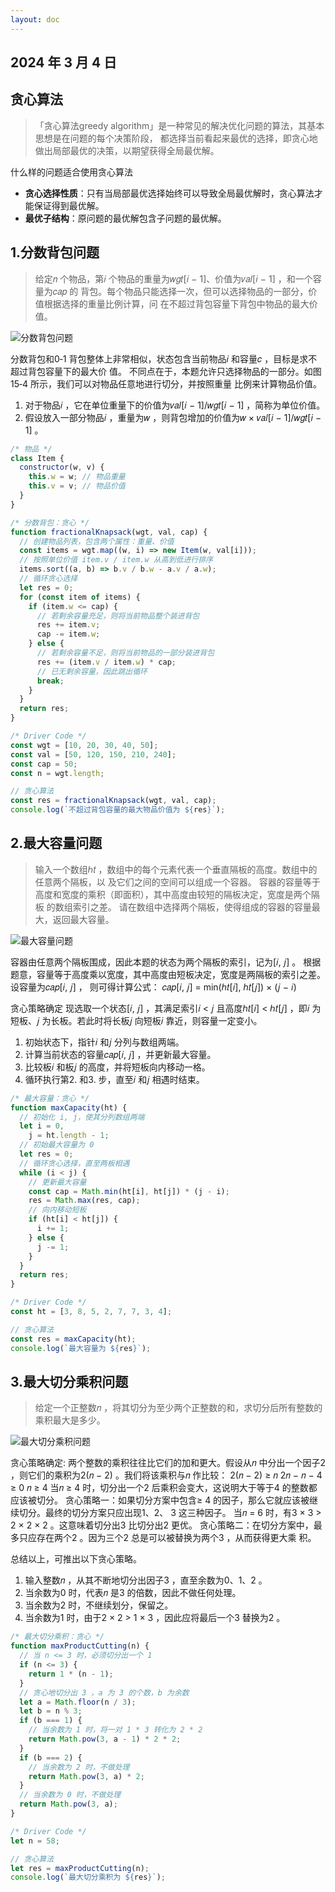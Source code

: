```yaml
---
layout: doc
---
```


## 2024 年 3 月 4 日
## 贪心算法
> 「贪心算法greedy algorithm」是一种常见的解决优化问题的算法，其基本思想是在问题的每个决策阶段， 
   都选择当前看起来最优的选择，即贪心地做出局部最优的决策，以期望获得全局最优解。

什么样的问题适合使用贪心算法
+ **贪心选择性质**：只有当局部最优选择始终可以导致全局最优解时，贪心算法才能保证得到最优解。
+ **最优子结构**：原问题的最优解包含子问题的最优解。

## 1.分数背包问题
> 给定𝑛 个物品，第𝑖 个物品的重量为𝑤𝑔𝑡[𝑖 − 1]、价值为𝑣𝑎𝑙[𝑖 − 1] ，和一个容量为𝑐𝑎𝑝 的
背包。每个物品只能选择一次，但可以选择物品的一部分，价值根据选择的重量比例计算，问
在不超过背包容量下背包中物品的最大价值。

![分数背包问题](./images/hello-algo-2.0.jpg)

分数背包和0‑1 背包整体上非常相似，状态包含当前物品𝑖 和容量𝑐 ，目标是求不超过背包容量下的最大价
值。
不同点在于，本题允许只选择物品的一部分。如图15‑4 所示，我们可以对物品任意地进行切分，并按照重量
比例来计算物品价值。
1. 对于物品𝑖 ，它在单位重量下的价值为𝑣𝑎𝑙[𝑖 − 1]/𝑤𝑔𝑡[𝑖 − 1] ，简称为单位价值。
2. 假设放入一部分物品𝑖 ，重量为𝑤 ，则背包增加的价值为𝑤 × 𝑣𝑎𝑙[𝑖 − 1]/𝑤𝑔𝑡[𝑖 − 1] 。
```js
/* 物品 */
class Item {
  constructor(w, v) {
    this.w = w; // 物品重量
    this.v = v; // 物品价值
  }
}

/* 分数背包：贪心 */
function fractionalKnapsack(wgt, val, cap) {
  // 创建物品列表，包含两个属性：重量、价值
  const items = wgt.map((w, i) => new Item(w, val[i]));
  // 按照单位价值 item.v / item.w 从高到低进行排序
  items.sort((a, b) => b.v / b.w - a.v / a.w);
  // 循环贪心选择
  let res = 0;
  for (const item of items) {
    if (item.w <= cap) {
      // 若剩余容量充足，则将当前物品整个装进背包
      res += item.v;
      cap -= item.w;
    } else {
      // 若剩余容量不足，则将当前物品的一部分装进背包
      res += (item.v / item.w) * cap;
      // 已无剩余容量，因此跳出循环
      break;
    }
  }
  return res;
}

/* Driver Code */
const wgt = [10, 20, 30, 40, 50];
const val = [50, 120, 150, 210, 240];
const cap = 50;
const n = wgt.length;

// 贪心算法
const res = fractionalKnapsack(wgt, val, cap);
console.log(`不超过背包容量的最大物品价值为 ${res}`);

```

## 2.最大容量问题
> 输入一个数组ℎ𝑡 ，数组中的每个元素代表一个垂直隔板的高度。数组中的任意两个隔板，以
及它们之间的空间可以组成一个容器。
容器的容量等于高度和宽度的乘积（即面积），其中高度由较短的隔板决定，宽度是两个隔板
的数组索引之差。
请在数组中选择两个隔板，使得组成的容器的容量最大，返回最大容量。

![最大容量问题](./images/hello-algo-2.1.jpg)

容器由任意两个隔板围成，因此本题的状态为两个隔板的索引，记为[𝑖, 𝑗] 。
根据题意，容量等于高度乘以宽度，其中高度由短板决定，宽度是两隔板的索引之差。设容量为𝑐𝑎𝑝[𝑖, 𝑗] ，
则可得计算公式：
𝑐𝑎𝑝[𝑖, 𝑗] = min(ℎ𝑡[𝑖], ℎ𝑡[𝑗]) × (𝑗 − 𝑖)

贪心策略确定
现选取一个状态[𝑖, 𝑗] ，其满足索引𝑖 < 𝑗 且高度ℎ𝑡[𝑖] < ℎ𝑡[𝑗]
，即𝑖 为短板、𝑗 为长板。若此时将长板𝑗 向短板𝑖 靠近，则容量一定变小。
1. 初始状态下，指针𝑖 和𝑗 分列与数组两端。
2. 计算当前状态的容量𝑐𝑎𝑝[𝑖, 𝑗] ，并更新最大容量。
3. 比较板𝑖 和板𝑗 的高度，并将短板向内移动一格。
4. 循环执行第2. 和3. 步，直至𝑖 和𝑗 相遇时结束。

```js
/* 最大容量：贪心 */
function maxCapacity(ht) {
  // 初始化 i, j，使其分列数组两端
  let i = 0,
    j = ht.length - 1;  
  // 初始最大容量为 0
  let res = 0;
  // 循环贪心选择，直至两板相遇
  while (i < j) {
    // 更新最大容量
    const cap = Math.min(ht[i], ht[j]) * (j - i);
    res = Math.max(res, cap);
    // 向内移动短板
    if (ht[i] < ht[j]) {
      i += 1;
    } else {
      j -= 1;
    }
  }
  return res;
}

/* Driver Code */
const ht = [3, 8, 5, 2, 7, 7, 3, 4];

// 贪心算法
const res = maxCapacity(ht);
console.log(`最大容量为 ${res}`);
```

## 3.最大切分乘积问题
> 给定一个正整数𝑛 ，将其切分为至少两个正整数的和，求切分后所有整数的乘积最大是多少。

![最大切分乘积问题](./images/hello-algo-2.2.jpg)

贪心策略确定:
两个整数的乘积往往比它们的加和更大。假设从𝑛 中分出一个因子2 ，则它们的乘积为2(𝑛 − 2)
。我们将该乘积与𝑛 作比较：
2(𝑛 − 2) ≥ 𝑛
2𝑛 − 𝑛 − 4 ≥ 0
𝑛 ≥ 4
当𝑛 ≥ 4 时，切分出一个2 后乘积会变大，这说明大于等于4 的整数都应该被切分。
贪心策略一：如果切分方案中包含≥ 4 的因子，那么它就应该被继续切分。最终的切分方案只应出现1、2、
3 这三种因子。
当𝑛 = 6 时，有3 × 3 > 2 × 2 × 2 。这意味着切分出3 比切分出2 更优。
贪心策略二：在切分方案中，最多只应存在两个2 。因为三个2 总是可以被替换为两个3 ，从而获得更大乘
积。

总结以上，可推出以下贪心策略。
1. 输入整数𝑛 ，从其不断地切分出因子3 ，直至余数为0、1、2 。
2. 当余数为0 时，代表𝑛 是3 的倍数，因此不做任何处理。
3. 当余数为2 时，不继续划分，保留之。
4. 当余数为1 时，由于2 × 2 > 1 × 3 ，因此应将最后一个3 替换为2 。

```js
/* 最大切分乘积：贪心 */
function maxProductCutting(n) {
  // 当 n <= 3 时，必须切分出一个 1
  if (n <= 3) {
    return 1 * (n - 1);
  }
  // 贪心地切分出 3 ，a 为 3 的个数，b 为余数
  let a = Math.floor(n / 3);
  let b = n % 3;
  if (b === 1) {
    // 当余数为 1 时，将一对 1 * 3 转化为 2 * 2
    return Math.pow(3, a - 1) * 2 * 2;
  }
  if (b === 2) {
    // 当余数为 2 时，不做处理
    return Math.pow(3, a) * 2;
  }
  // 当余数为 0 时，不做处理
  return Math.pow(3, a);
}

/* Driver Code */
let n = 58;

// 贪心算法
let res = maxProductCutting(n);
console.log(`最大切分乘积为 ${res}`);
```